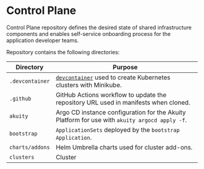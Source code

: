 # Control Plane

Control Plane repository defines the desired state of shared infrastructure components and enables self-service onboarding process for the application developer teams.

Repository contains the following directories:

| Directory | Purpose |
|-|-|
| `.devcontainer` | [`devcontainer`](https://containers.dev/) used to create Kubernetes clusters with Minikube. |
| `.github` | GitHub Actions workflow to update the repository URL used in manifests when cloned. |
| `akuity` | Argo CD instance configuration for the Akuity Platform for use with `akuity argocd apply -f`. |
| `bootstrap` | `ApplicationSets` deployed by the `bootstrap` `Application`. |
| `charts/addons` | Helm Umbrella charts used for cluster add-ons. |
| `clusters` | Cluster|specific configurations, containing overrides for add-on chart values and `Applications` for the cluster. |